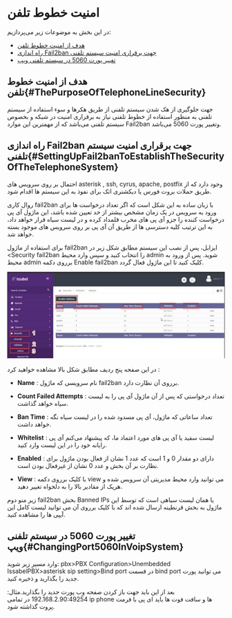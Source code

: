 
# امنیت خطوط تلفن

در این بخش به موضوعات زیر می‌پردازیم:
- [هدف از امنیت خطوط تلفن ](#ThePurposeOfTelephoneLineSecurity)
- [راه اندازی Fail2ban جهت برقراری امنیت سیستم تلفنی ](#SettingUpFail2banToEstablishTheSecurityOfTheTelephoneSystem)
- [تغییر پورت 5060 در سیستم تلفنی ویپ ](#ChangingPort5060InVoipSystem)


## هدف از امنیت خطوط تلفن{#ThePurposeOfTelephoneLineSecurity}

جهت جلوگیری از هک شدن سیستم تلفنی از طریق هکرها و سوء استفاده از سیستم تلفنی به منظور استفاده از خطوط تلفنی نیاز به برقراری امنیت در شبکه و بخصوص سیستم تلفنی می‌باشد که از مهمترین این موارد  Fail2ban وتغییر پورت 5060 می‌باشد.

## راه اندازی Fail2ban جهت برقراری امنیت سیستم تلفنی{#SettingUpFail2banToEstablishTheSecurityOfTheTelephoneSystem}

احتمال بر روی سرویس های asterisk , ssh, cyrus, apache, postfix وجود دارد که از طریق حملات بروت فورس یا دیکشنری اتک برای نفوذ به این سیستم ها اقدام شود.

روال کاری fail2ban با زبان ساده به این شکل است که اگر تعداد درخواست ها برای ورود به سرویس  در یک زمان مشخص بیشتر از حد تعیین شده باشد، این ماژول آی پی درخواست کننده را جزو آی پی های مخرب قلمداد کرده و در لیست سیاه قرار خواهد داد، به این ترتیب کلیه دسترسی ها از طریق آن  آی پی بر روی سرویس های موجود بسته خواهد شد.

برای استفاده از ماژول fail2ban ایزابل، پس از نصب این سیستم مطابق شکل زیر در  <Security    fail2ban را انتخاب کنید و سپس وارد محیط admin شوید. پس از ورود به محیط admin برروی دکمه Enable fail2ban کلیک کنید تا این ماژول فعال گردد.

![  تنظیمات امنیتی ](./Images/Fail2ban.jpg)


در این صفحه پنج ردیف مطابق شکل بالا مشاهده خواهید کرد :

- **Name** : نام سرویسی که ماژول fail2ban برروی آن نظارت دارد.

- **Count Failed Attempts** : تعداد درخواستی که پس از آن ماژول آی پی را به لیست سیاه خواهد گذاشت.

- **Ban Time** : تعداد ساعاتی که ماژول، آی پی مسدود شده را در لیست سیاه نگه خواهد داشت.

- **Whitelist** : لیست سفید یا آی پی های مورد اعتماد ما، که پیشنهاد می‌کنم آی پی رایانه خود را در این لیست وارد کنید.

- **Enabled** : دارای دو مقدار 0 و 1 است که عدد 1 نشان از فعال بودن ماژول برای نظارت بر آن بخش و عدد 0 نشان از غیرفعال بودن است.

- **View** : با کلیک برروی دکمه view می توانید وارد محیط مدیریتی آن سرویس شده و هریک از مقادیر بالا را به دلخواه تغییر دهید.

زیر منو دوم fail2ban بخش Banned IPs یا همان لیست سیاهی است که توسط این ماژول به بخش قرنطینه ارسال شده اند که با کلیک برروی آن می توانید لیست کامل این آیپی ها را مشاهده کنید.

## تغییر پورت 5060 در سیستم تلفنی ویپ{#ChangingPort5060InVoipSystem}

وارد مسیر زیر شوید:
pbx>PBX Configuration>Unembedded IssabelPBX>asterisk sip setting>Bind port
در قسمت bind port می توانید پورت جدید را بگذارید و ذخیره کنید.

بعد از این باید جهت باز کردن صفحه وب پورت جدید را بگذارید.مثال:
192.168.2.90:49254
در تمامی ip phone  ها و سافت فوت ها باید ای پی با فرمت پروت گذاشته شود.
